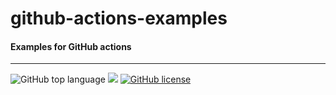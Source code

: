 # github-actions-examples
#### Examples for GitHub actions
___

![GitHub top language](https://img.shields.io/github/languages/top/cccaaannn/github-actions-examples?style=flat-square) ![](https://img.shields.io/github/repo-size/cccaaannn/github-actions-examples?style=flat-square) [![GitHub license](https://img.shields.io/github/license/cccaaannn/github-actions-examples?style=flat-square)](https://github.com/cccaaannn/github-actions-examples/blob/master/LICENSE)
